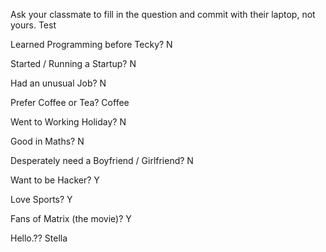 Ask your classmate to fill in the question and commit with their laptop, not yours. Test

Learned Programming before Tecky? N

Started / Running a Startup? N

Had an unusual Job? N

Prefer Coffee or Tea? Coffee

Went to Working Holiday? N

Good in Maths? N

Desperately need a Boyfriend / Girlfriend? N

Want to be Hacker? Y

Love Sports? Y

Fans of Matrix (the movie)? Y

Hello.?? Stella